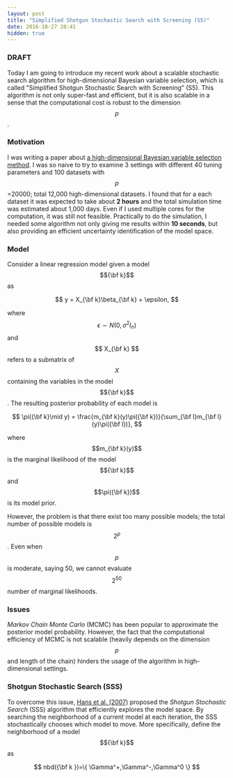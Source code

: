 ```yaml
---
layout: post
title: "Simplified Shotgun Stochastic Search with Screening (S5)"
date: 2016-10-27 20:41
hidden: true
---
```


### DRAFT


Today I am going to introduce my recent work about a scalable stochastic search algorithm for high-dimensional Bayesian variable selection, which is called "Simplified Shotgun Stochastic Search with Screening" (S5). This algorithm is not only super-fast and efficient, but it is also scalable in a sense that the computational cost is robust to the dimension $$p$$.  

### Motivation

I was writing a paper about [a high-dimensional Bayesian variable selection method](http://www.stat.tamu.edu/~minsuk/publications/nonlocal_sinica7.dpf). I was so naive to try to examine 3 settings with different 40 tuning parameters and 100 datasets with $$p $$ =20000; total 12,000 high-dimensional  datasets. I found that for a each dataset it was expected to take about **2 hours** and the total simulation time was estimated about 1,000 days. Even if I used multiple cores for the computation, it was still not feasible. Practically to do the simulation, I needed some algorithm not only giving me results within **10 seconds**, but also providing an efficient uncertainty identification of the model space.

### Model

Consider a linear regression model given a model $${\bf k}$$ as 
 
$$
 y = X_{\bf k}\beta_{\bf k} + \epsilon,
 $$
 
 where $$\epsilon \sim N(0,\sigma^2I_n)$$ and $$ X_{\bf k} $$ refers to a submatrix of $$X$$ containing the variables in the model $${\bf k}$$. The resulting posterior probability of each model  is 

$$
\pi({\bf k}\mid y) = \frac{m_{\bf k}(y)\pi({\bf k})}{\sum_{\bf l}m_{\bf l}(y)\pi({\bf l})}, 
$$  

 where $$m_{\bf k}(y)$$ is the marginal likelihood of the model $${\bf k}$$ and $$\pi({\bf k})$$ is its model prior.

However, the problem is that there exist too many possible models; the total number of possible models is $$2^p$$. Even when $$p$$ is moderate, saying 50, we cannot evaluate $$2^{50}$$ number of marginal likelihoods. 

### Issues
 *Markov Chain Monte Carlo* (MCMC) has been popular to approximate the posterior model probability. However, the fact that the computational efficiency of MCMC is not scalable (heavily depends on the dimension $$p$$ and length of the chain) hinders the usage of the algorithm in high-dimensional settings. 
 
### Shotgun Stochastic Search (SSS)
  To overcome this issue, [Hans et al. (2007)](https://pdfs.semanticscholar.org/1f65/77bd4f6ce85a5637a52b18ab63b26cc74d65.pdf) proposed the *Shotgun Stochastic Search* (SSS) algorithm that efficiently explores the model space. By searching the neighborhood of a current model at each iteration, the SSS stochastically chooses which model to move. More specifically, define the neighborhood of a model $${\bf k}$$ as

$$
nbd({\bf k })=\{ \Gamma^+,\Gamma^-,\Gamma^0 \}
$$





  





  


